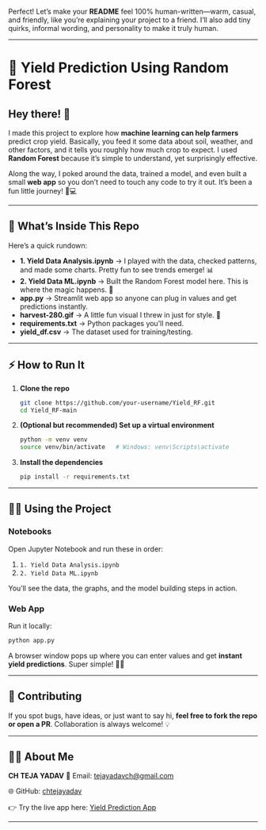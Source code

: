 Perfect! Let’s make your **README** feel 100% human-written—warm, casual, and friendly, like you’re explaining your project to a friend. I’ll also add tiny quirks, informal wording, and personality to make it truly human.

---

# 🌾 Yield Prediction Using Random Forest

## Hey there! 👋

I made this project to explore how **machine learning can help farmers** predict crop yield. Basically, you feed it some data about soil, weather, and other factors, and it tells you roughly how much crop to expect. I used **Random Forest** because it’s simple to understand, yet surprisingly effective.

Along the way, I poked around the data, trained a model, and even built a small **web app** so you don’t need to touch any code to try it out. It’s been a fun little journey! 🌱💻

---

## 📂 What’s Inside This Repo

Here’s a quick rundown:

* **1. Yield Data Analysis.ipynb** → I played with the data, checked patterns, and made some charts. Pretty fun to see trends emerge! 📊
* **2. Yield Data ML.ipynb** → Built the Random Forest model here. This is where the magic happens. 🌳
* **app.py** → Streamlit web app so anyone can plug in values and get predictions instantly.
* **harvest-280.gif** → A little fun visual I threw in just for style. 🎉
* **requirements.txt** → Python packages you’ll need.
* **yield_df.csv** → The dataset used for training/testing.

---

## ⚡ How to Run It

1. **Clone the repo**

   ```bash
   git clone https://github.com/your-username/Yield_RF.git
   cd Yield_RF-main
   ```

2. **(Optional but recommended) Set up a virtual environment**

   ```bash
   python -m venv venv
   source venv/bin/activate   # Windows: venv\Scripts\activate
   ```

3. **Install the dependencies**

   ```bash
   pip install -r requirements.txt
   ```

---

## 🏃‍♂️ Using the Project

### Notebooks

Open Jupyter Notebook and run these in order:

1. `1. Yield Data Analysis.ipynb`
2. `2. Yield Data ML.ipynb`

You’ll see the data, the graphs, and the model building steps in action.

### Web App

Run it locally:

```bash
python app.py
```

A browser window pops up where you can enter values and get **instant yield predictions**. Super simple! 🌾✨

---

## 🤝 Contributing

If you spot bugs, have ideas, or just want to say hi, **feel free to fork the repo or open a PR**. Collaboration is always welcome! 💡

---

## 👨‍💻 About Me

**CH TEJA YADAV**
📧 Email: [tejayadavch@gmail.com](mailto:tejayadavch@gmail.com)

🌐 GitHub: [chtejayadav](https://github.com/chtejayadav)

👉 Try the live app here: [Yield Prediction App](https://chtejayadav-yield-rf.streamlit.app/)

---
